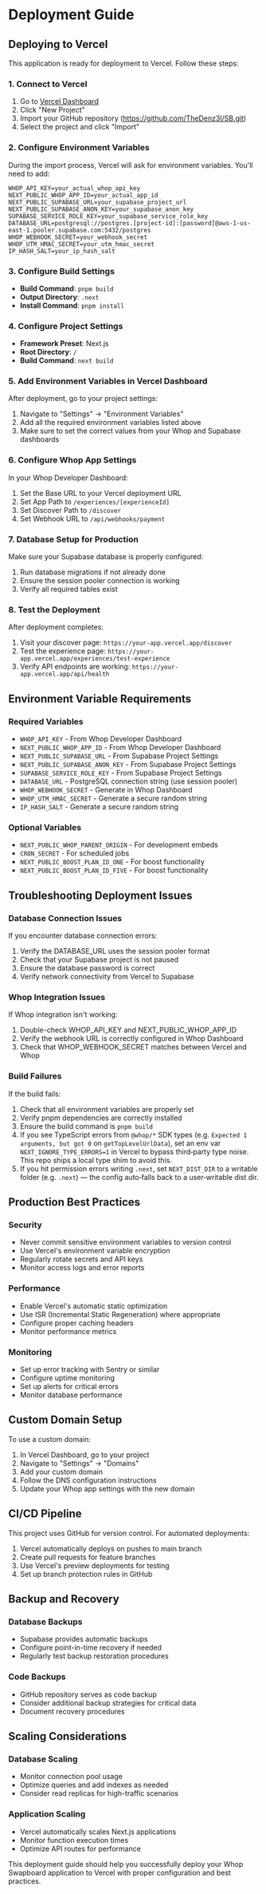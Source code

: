 # Deployment Guide

## Deploying to Vercel

This application is ready for deployment to Vercel. Follow these steps:

### 1. Connect to Vercel
1. Go to [Vercel Dashboard](https://vercel.com/dashboard)
2. Click "New Project"
3. Import your GitHub repository (https://github.com/TheDenz3l/SB.git)
4. Select the project and click "Import"

### 2. Configure Environment Variables
During the import process, Vercel will ask for environment variables. You'll need to add:

```env
WHOP_API_KEY=your_actual_whop_api_key
NEXT_PUBLIC_WHOP_APP_ID=your_actual_app_id
NEXT_PUBLIC_SUPABASE_URL=your_supabase_project_url
NEXT_PUBLIC_SUPABASE_ANON_KEY=your_supabase_anon_key
SUPABASE_SERVICE_ROLE_KEY=your_supabase_service_role_key
DATABASE_URL=postgresql://postgres.[project-id]:[password]@aws-1-us-east-1.pooler.supabase.com:5432/postgres
WHOP_WEBHOOK_SECRET=your_webhook_secret
WHOP_UTM_HMAC_SECRET=your_utm_hmac_secret
IP_HASH_SALT=your_ip_hash_salt
```

### 3. Configure Build Settings
- **Build Command**: `pnpm build`
- **Output Directory**: `.next`
- **Install Command**: `pnpm install`

### 4. Configure Project Settings
- **Framework Preset**: Next.js
- **Root Directory**: `/`
- **Build Command**: `next build`

### 5. Add Environment Variables in Vercel Dashboard
After deployment, go to your project settings:
1. Navigate to "Settings" → "Environment Variables"
2. Add all the required environment variables listed above
3. Make sure to set the correct values from your Whop and Supabase dashboards

### 6. Configure Whop App Settings
In your Whop Developer Dashboard:
1. Set the Base URL to your Vercel deployment URL
2. Set App Path to `/experiences/[experienceId]`
3. Set Discover Path to `/discover`
4. Set Webhook URL to `/api/webhooks/payment`

### 7. Database Setup for Production
Make sure your Supabase database is properly configured:
1. Run database migrations if not already done
2. Ensure the session pooler connection is working
3. Verify all required tables exist

### 8. Test the Deployment
After deployment completes:
1. Visit your discover page: `https://your-app.vercel.app/discover`
2. Test the experience page: `https://your-app.vercel.app/experiences/test-experience`
3. Verify API endpoints are working: `https://your-app.vercel.app/api/health`

## Environment Variable Requirements

### Required Variables
- `WHOP_API_KEY` - From Whop Developer Dashboard
- `NEXT_PUBLIC_WHOP_APP_ID` - From Whop Developer Dashboard
- `NEXT_PUBLIC_SUPABASE_URL` - From Supabase Project Settings
- `NEXT_PUBLIC_SUPABASE_ANON_KEY` - From Supabase Project Settings
- `SUPABASE_SERVICE_ROLE_KEY` - From Supabase Project Settings
- `DATABASE_URL` - PostgreSQL connection string (use session pooler)
- `WHOP_WEBHOOK_SECRET` - Generate in Whop Dashboard
- `WHOP_UTM_HMAC_SECRET` - Generate a secure random string
- `IP_HASH_SALT` - Generate a secure random string

### Optional Variables
- `NEXT_PUBLIC_WHOP_PARENT_ORIGIN` - For development embeds
- `CRON_SECRET` - For scheduled jobs
- `NEXT_PUBLIC_BOOST_PLAN_ID_ONE` - For boost functionality
- `NEXT_PUBLIC_BOOST_PLAN_ID_FIVE` - For boost functionality

## Troubleshooting Deployment Issues

### Database Connection Issues
If you encounter database connection errors:
1. Verify the DATABASE_URL uses the session pooler format
2. Check that your Supabase project is not paused
3. Ensure the database password is correct
4. Verify network connectivity from Vercel to Supabase

### Whop Integration Issues
If Whop integration isn't working:
1. Double-check WHOP_API_KEY and NEXT_PUBLIC_WHOP_APP_ID
2. Verify the webhook URL is correctly configured in Whop Dashboard
3. Check that WHOP_WEBHOOK_SECRET matches between Vercel and Whop

### Build Failures
If the build fails:
1. Check that all environment variables are properly set
2. Verify pnpm dependencies are correctly installed
3. Ensure the build command is `pnpm build`
4. If you see TypeScript errors from `@whop/*` SDK types (e.g. `Expected 1 arguments, but got 0` on `getTopLevelUrlData`), set an env var `NEXT_IGNORE_TYPE_ERRORS=1` in Vercel to bypass third‑party type noise. This repo ships a local type shim to avoid this.
5. If you hit permission errors writing `.next`, set `NEXT_DIST_DIR` to a writable folder (e.g. `.next`) — the config auto‑falls back to a user‑writable dist dir.

## Production Best Practices

### Security
- Never commit sensitive environment variables to version control
- Use Vercel's environment variable encryption
- Regularly rotate secrets and API keys
- Monitor access logs and error reports

### Performance
- Enable Vercel's automatic static optimization
- Use ISR (Incremental Static Regeneration) where appropriate
- Configure proper caching headers
- Monitor performance metrics

### Monitoring
- Set up error tracking with Sentry or similar
- Configure uptime monitoring
- Set up alerts for critical errors
- Monitor database performance

## Custom Domain Setup

To use a custom domain:
1. In Vercel Dashboard, go to your project
2. Navigate to "Settings" → "Domains"
3. Add your custom domain
4. Follow the DNS configuration instructions
5. Update your Whop app settings with the new domain

## CI/CD Pipeline

This project uses GitHub for version control. For automated deployments:
1. Vercel automatically deploys on pushes to main branch
2. Create pull requests for feature branches
3. Use Vercel's preview deployments for testing
4. Set up branch protection rules in GitHub

## Backup and Recovery

### Database Backups
- Supabase provides automatic backups
- Configure point-in-time recovery if needed
- Regularly test backup restoration procedures

### Code Backups
- GitHub repository serves as code backup
- Consider additional backup strategies for critical data
- Document recovery procedures

## Scaling Considerations

### Database Scaling
- Monitor connection pool usage
- Optimize queries and add indexes as needed
- Consider read replicas for high-traffic scenarios

### Application Scaling
- Vercel automatically scales Next.js applications
- Monitor function execution times
- Optimize API routes for performance

This deployment guide should help you successfully deploy your Whop Swapboard application to Vercel with proper configuration and best practices.
